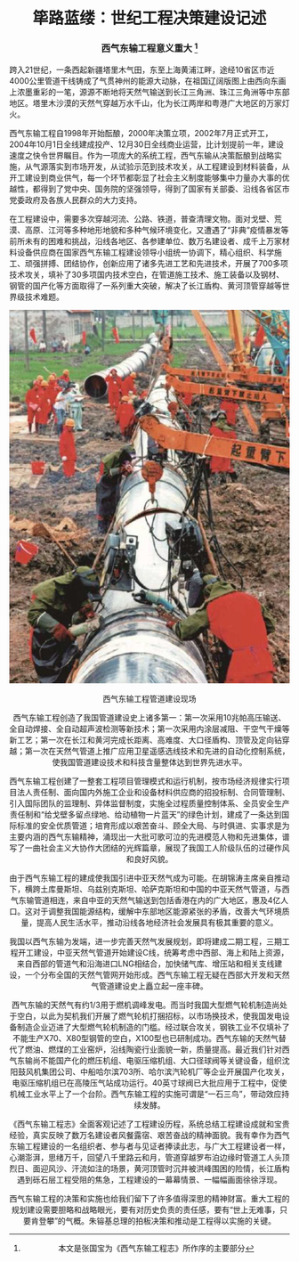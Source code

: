 # <center> 筚路蓝缕：世纪工程决策建设记述

### <center> 西气东输工程意义重大 [^1]

[^1]: 本文是张国宝为《西气东输工程志》所作序的主要部分

跨入21世纪，一条西起新疆塔里木气田，东至上海黄浦江畔，途经10省区市近4000公里管道干线铸成了气贯神州的能源大动脉，在祖国辽阔版图上由西向东画上浓墨重彩的一笔，源源不断地将天然气输送到长江三角洲、珠江三角洲等中东部地区。塔里木沙漠的天然气穿越万水千山，化为长江两岸和粤港广大地区的万家灯火。

西气东输工程自1998年开始酝酿，2000年决策立项，2002年7月正式开工，2004年10月1日全线建成投产、12月30日全线商业运营，比计划提前一年，建设速度之快令世界瞩目。作为一项庞大的系统工程，西气东输从决策酝酿到战略实施，从气源落实到市场开发，从试验示范到技术攻关，从工程建设到材料装备，从开工建设到商业供气，每一个环节都彰显了社会主义制度能够集中力量办大事的优越性，都得到了党中央、国务院的坚强领导，得到了国家有关部委、沿线各省区市党委政府及各族人民群众的大力支持。

在工程建设中，需要多次穿越河流、公路、铁道，普查清理文物。面对戈壁、荒漠、高原、江河等多种地形地貌和多种气候环境变化，又遭遇了“非典”疫情暴发等前所未有的困难和挑战，沿线各地区、各参建单位、数万名建设者、成千上万家材料设备供应商在国家西气东输工程建设领导小组统一协调下，精心组织、科学施工、顽强拼搏、团结协作，创新应用了诸多先进工艺和先进技术，开展了700多项技术攻关，填补了30多项国内技术空白，在管道施工技术、施工装备以及钢材、钢管的国产化等方面取得了一系列重大突破，解决了长江盾构、黄河顶管穿越等世界级技术难题。

![西气东输工程管道建设现场](../res/ch1/xiqidongshu3.jpg)
<center> 西气东输工程管道建设现场

西气东输工程创造了我国管道建设史上诸多第一：第一次采用10兆帕高压输送、全自动焊接、全自动超声波检测等新技术；第一次采用内涂层减阻、干空气干燥等新工艺；第一次在长江和黄河完成长距离、高难度、大口径盾构、顶管及定向钻穿越；第一次在天然气管道上推广应用卫星遥感选线技术和先进的自动化控制系统，使我国管道建设技术和科技含量整体达到世界先进水平。

西气东输工程创建了一整套工程项目管理模式和运行机制，按市场经济规律实行项目法人责任制、面向国内外施工企业和设备材料供应商的招投标制、合同管理制、引入国际团队的监理制、异体监督制度，实施全过程质量控制体系、全员安全生产责任制和“给戈壁多留点绿地、给动植物一片蓝天”的绿色计划，建成了一条达到国际标准的安全优质管道；培育形成以艰苦奋斗、顾全大局、与时俱进、实事求是为主要内涵的西气东输精神，涌现出一大批可歌可泣的先进模范人物和先进集体，谱写了一曲社会主义大协作大团结的光辉篇章，展现了我国工人阶级队伍的过硬作风和良好风貌。

由于西气东输工程的建成使我国引进中亚天然气成为可能。在胡锦涛主席亲自推动下，横跨土库曼斯坦、乌兹别克斯坦、哈萨克斯坦和中国的中亚天然气管道，与西气东输管道相连，来自中亚的天然气输送到包括香港在内的广大地区，惠及4亿人口。这对于调整我国能源结构，缓解中东部地区能源紧张的矛盾，改善大气环境质量，提高人民生活水平，推动沿线各地经济社会发展具有极其重要的意义。

我国以西气东输为发端，进一步完善天然气发展规划，即将建成二期工程，三期工程开工建设，中亚天然气管道开始建设C线，统筹考虑中西部、海上和陆上资源，来自西部的管道气和沿海进口LNG相结合，加快储气库、增压站和相关支线建设，一个分布全国的天然气管网开始形成。西气东输工程无疑在西部大开发和天然气管道建设史上矗立起一座丰碑。

西气东输的天然气有约1/3用于燃机调峰发电。而当时我国大型燃气轮机制造尚处于空白，以此为契机我们开展了燃气轮机打捆招标，以市场换技术，使我国发电设备制造企业迈进了大型燃气轮机制造的门槛。经过联合攻关，钢铁工业不仅填补了不能生产X70、X80型钢管的空白，X100型也已研制成功。西气东输的天然气替代了燃油、燃煤的工业窑炉，沿线陶瓷行业面貌一新，质量提高。最近我们针对西气东输尚不能国产化的燃压机组、电驱压缩机组、大口径球阀等关键设备，组织沈阳鼓风机集团公司、中船哈尔滨703所、哈尔滨汽轮机厂等企业开展国产化攻关，电驱压缩机组已在高陵压气站成功运行。40英寸球阀已大批应用于工程中，促使机械工业水平上了一个台阶。西气东输工程的实施可谓是“一石三鸟”，带动效应持续发酵。

《西气东输工程志》全面客观记述了工程建设历程，系统总结工程建设成就和宝贵经验，真实反映了数万名建设者风餐露宿、艰苦奋战的精神面貌。我有幸作为西气东输工程建设的一名组织者、参与者与见证者捧读此志，与广大工程建设者一样，心潮澎湃，思绪万千，回望八千里路云和月，管道穿越罗布泊边缘时管道工人头顶烈日、面迎风沙、汗流如注的场景，黄河顶管时沉井被洪峰围困的险情，长江盾构遇到砾石层工程受阻的焦急，工程建设的一幕幕情景、一幅幅画面徐徐浮现。

西气东输工程的决策和实施也给我们留下了许多值得深思的精神财富。重大工程的规划建设需要胆略和战略眼光，要有对历史负责的责任感，要有“世上无难事，只要肯登攀”的气概。朱镕基总理的拍板决策和推动是工程得以实施的关键。
